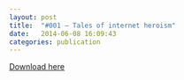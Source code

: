 ```yaml
---
layout: post
title:  "#001 — Tales of internet heroism"
date:   2014-06-08 16:09:43
categories: publication
---
```


<a class="button" href="{{ site.url }}download/good-artifact-zine-001.pdf">Download here</a>
